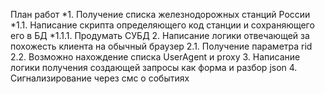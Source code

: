 План работ
*1. Получение списка железнодорожных станций России
*1.1. Написание скрипта определяющего код станции и сохраняющего его в БД
*1.1.1. Продумать СУБД
2. Написание логики отвечающей за похожесть клиента на обычный браузер
2.1. Получение параметра rid
2.2. Возможно нахождение списка UserAgent и proxy
3. Написание логики получения создающей запросы как форма и разбор json
4. Сигнализирование через смс о событиях
